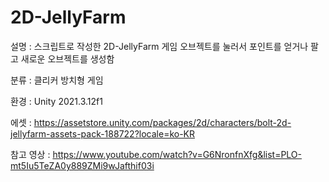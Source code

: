 # 2D-JellyFarm

설명 :
스크립트로 작성한 2D-JellyFarm 게임
오브젝트를 눌러서 포인트를 얻거나 팔고 새로운 오브젝트를 생성함

분류 :
클리커 방치형 게임

환경 :
Unity 2021.3.12f1

에셋 :
https://assetstore.unity.com/packages/2d/characters/bolt-2d-jellyfarm-assets-pack-188722?locale=ko-KR

참고 영상 :
https://www.youtube.com/watch?v=G6NronfnXfg&list=PLO-mt5Iu5TeZA0y889ZMi9wJafthif03i
